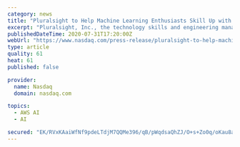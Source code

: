 ```yaml
---
category: news
title: "Pluralsight to Help Machine Learning Enthusiasts Skill Up with AWS DeepRacer"
excerpt: "Pluralsight, Inc., the technology skills and engineering management platform, today announced a collaboration with Amazon Web Services that will help technologists enhance their machine learning skills with AWS DeepRacer,"
publishedDateTime: 2020-07-31T17:20:00Z
webUrl: "https://www.nasdaq.com/press-release/pluralsight-to-help-machine-learning-enthusiasts-skill-up-with-aws-deepracer-2020-07"
type: article
quality: 61
heat: 61
published: false

provider:
  name: Nasdaq
  domain: nasdaq.com

topics:
  - AWS AI
  - AI

secured: "EK/RVxKAaiWfNf9pdeLTdjM7QQMe396/qB/pWqdsaQhZJ/O+s+Zo0q/oKau8amJx720MMeQnbktPtUH37HM2+Hl5Gl9DU0JI6REprpC+vgxCgglo7cvrh/Cw340mi4wl0QS9j0QR9QvmOxVGA+/niLnv/VxS9tM09qcxGmRriHR1CA2YdSFVFR7CfCvTZHLkoUPyWNtE1lLADVlST8RB+TgleipTX02FJxRNdjvlCZLsLsTWeRnmcJROJ6spXrKj7wtMY1lTJfjoybQW08qFye9bP+BtG9d1vbs+C0ebF2G3ubtO7xmHHpub60p/EI72t4P5af4hOVIY9/0ei/u9xA==;fUaarhIJqhvfb+8ifJo6Og=="
---
```


